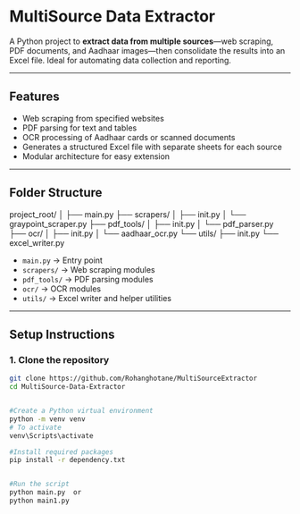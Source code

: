 # MultiSource Data Extractor

A Python project to **extract data from multiple sources**—web scraping, PDF documents, and Aadhaar images—then consolidate the results into an Excel file. Ideal for automating data collection and reporting.

---

## **Features**

- Web scraping from specified websites
- PDF parsing for text and tables
- OCR processing of Aadhaar cards or scanned documents
- Generates a structured Excel file with separate sheets for each source
- Modular architecture for easy extension

---

## **Folder Structure**

project_root/
│
├── main.py
├── scrapers/
│ ├── init.py
│ └── graypoint_scraper.py
├── pdf_tools/
│ ├── init.py
│ └── pdf_parser.py
├── ocr/
│ ├── init.py
│ └── aadhaar_ocr.py
└── utils/
├── init.py
└── excel_writer.py


- `main.py` → Entry point
- `scrapers/` → Web scraping modules
- `pdf_tools/` → PDF parsing modules
- `ocr/` → OCR modules
- `utils/` → Excel writer and helper utilities

---

## **Setup Instructions**

### **1. Clone the repository**

```bash
git clone https://github.com/Rohanghotane/MultiSourceExtractor
cd MultiSource-Data-Extractor


#Create a Python virtual environment
python -m venv venv
# To activate
venv\Scripts\activate

#Install required packages
pip install -r dependency.txt


#Run the script
python main.py  or
python main1.py

